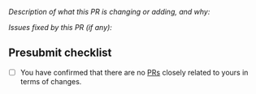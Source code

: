 _Description of what this PR is changing or adding, and why:_

_Issues fixed by this PR (if any):_

## Presubmit checklist

- [ ] You have confirmed that there are no [PRs](https://github.com/pml68/website/pulls) closely related to yours in terms of changes.
